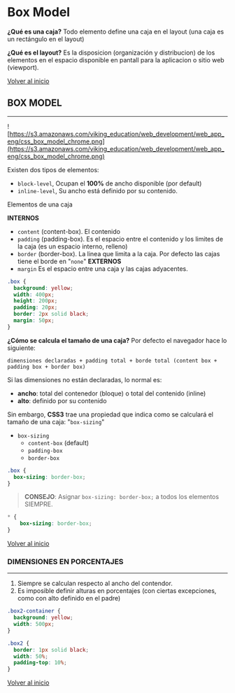 # Box Model

**¿Qué es una caja?** Todo elemento define una caja en el layout (una caja es un rectángulo en el layout)

**¿Qué es el layout?** Es la disposicion (organización y distribucion) de los elementos en el espacio disponible en pantall para la aplicacion o sitio web (viewport).

[Volver al inicio](#-Box-Model)

## BOX MODEL

---------------------------------------------------------------------------

![https://s3.amazonaws.com/viking_education/web_development/web_app_eng/css_box_model_chrome.png](https://s3.amazonaws.com/viking_education/web_development/web_app_eng/css_box_model_chrome.png)

Existen dos tipos de elementos:
* `block-level`, Ocupan el **100%** de ancho disponible (por default)
* `inline-level`, Su ancho está definido por su contenido.

Elementos de una caja

**INTERNOS**
* `content` (content-box). El contenido 
* `padding` (padding-box). Es el espacio entre el contenido y los limites de la caja (es un espacio interno, relleno)
* `border` (border-box). La linea que limita a la caja. Por defecto las cajas tiene el borde en "`none`"
**EXTERNOS**
* `margin` Es el espacio entre una caja y las cajas adyacentes.

```css
.box {
  background: yellow;
  width: 400px;
  height: 200px;
  padding: 20px;
  border: 2px solid black;
  margin: 50px;
}
```

**¿Cómo se calcula el tamaño de una caja?** Por defecto el navegador hace lo siguiente:

`dimensiones declaradas + padding total + borde total (content box + padding box + border box)`

Si las dimensiones no están declaradas, lo normal es:
* **ancho**: total del contenedor (bloque) o total del contenido (inline)
* **alto**: definido por su contenido

Sin embargo, **CSS3** trae una propiedad que indica como se calculará el tamaño de una caja: "`box-sizing`"

* `box-sizing`
    * `content-box` (default)
    * `padding-box`
    * `border-box`

```css
.box {
  box-sizing: border-box;
}
```

> **CONSEJO**: Asignar `box-sizing: border-box;` a todos los elementos SIEMPRE.

```css
* {
    box-sizing: border-box;
}
```

[Volver al inicio](#-Box-Model)

### DIMENSIONES EN PORCENTAJES

---------------------------------------------------------------------------
  
1. Siempre se calculan respecto al ancho del contendor.
2. Es imposible definir alturas en porcentajes (con ciertas excepciones, como con alto definido en el padre)

```css
.box2-container {
  background: yellow;
  width: 500px;
}

.box2 {
  border: 1px solid black;
  width: 50%;
  padding-top: 10%;
}
```

[Volver al inicio](#-Box-Model)